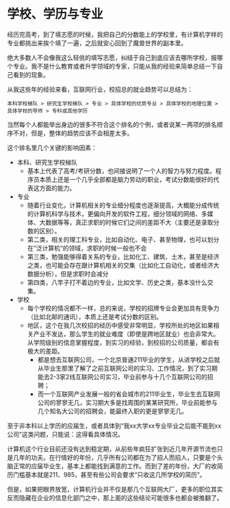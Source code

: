 # 学校、学历与专业

经历完高考，到了填志愿的时候，我把自己的分数能上的学校里，有计算机字样的专业都挑出来挨个填了一遍，之后就安心回到了魔兽世界的副本里。

绝大多数人不会像我这么轻佻的填写志愿，纠结于自己到底应该去哪所学校，报哪个专业。我不是什么教育或者升学领域的专家，只能从我的经验来简单总结一下自己看到的现象。

从我这些年的经验来看，互联网行业，校招总的就业趋势可以总结为：

```
本科学校梯队 > 研究生学校梯队 > 专业 > 具体学校的优势专业 > 具体学校的地理位置 > 具体学校的导师 > 专科或其他学历
```

当然每个人都能举出身边的很多不符合这个排名的个例，或者说某一两项的排名顺序不对，但是，整体的趋势应该不会相差太多。

这个排名里几个关键的影响因素：

* 本科、研究生学校梯队
  * 基本上代表了高考/考研分数，也间接说明了一个人的智力与努力程度。程序员本质上还是一个几乎全部都是脑力劳动的职业，考试分数能很好的代表这方面的能力。
* 专业
  * 随着行业变化，计算机相关的专业细分程度也逐渐提高，大概能分成传统的计算机科学与技术，更偏向开发的软件工程，细分领域的网络、多媒体、大数据等等，真正求职的时候它们之间的差距不大（主要还是录取分数的区别）。
  * 第二类，相关的理工科专业，比如自动化、电子、甚至物理，也可以划分在”泛计算机“的领域，求职的时候一般也不会
  * 第三类，勉强能够得着关系的专业，比如化工、建筑、土木，甚至是经济之类，也可能会存在跟计算机相关的交集（比如化工自动化，或者经济大数据分析），但是求职时会减分
  * 第四类，八竿子打不着边的专业，比如文学、历史之类，基本没什么交集。
* 学校
  * 每个学校的情况都不一样，总的来说，学校的招牌专业会更加具有竞争力（比如北邮的通讯），本质上还是考试分数的区别。
  * 地区，这个在我几次校招的经历中感受非常明显，学校所处的地区如果相关产业不发达，那么学生的就业难度（即使是跨地区就业）也会非常大。从学院级别的信息掌握程度，到实习的经验，到校招的公司质量，都会有极大的差距。
    * 都是想去互联网公司，一个北京普通211毕业的学生，从进学校之后就从毕业生那里了解了之前互联网公司的实习、工作情况，到了实习期能去2-3家2线互联网公司实习，毕业前参与十几个互联网公司的招聘；
    * 而一个互联网产业发展一般的省会城市的211毕业生，毕业生去互联网公司的寥寥无几，实习期大多是找周围的某某研究所，毕业前能参与几个知名大公司的招聘会，能最终入职的更是寥寥无几。

至于非本科以上学历的应届生，或者具体到“我xx大学xx专业毕业之后能不能到xx公司”这类问题，只能说：这得看具体情况。

计算机这个行业目前还没有达到稳定期，从前些年疯狂扩张到近几年开源节流也只是几年的功夫。在行情好的年份，几乎所有公司都在为了招人而招人，只要是个头脑正常的应届毕业生，基本上都能找到满意的工作。而到了差的年份，大厂的收简历门槛基本就是211、985，甚至有些公司会要求“只收这几所学校的简历”。

但是，如果把眼界放宽，计算机行业并不仅是那几个互联网大厂，更多的职位其实反而隐藏在企业的信息化部门之中，那上面的这些结论可能很多也都会被推翻了。
